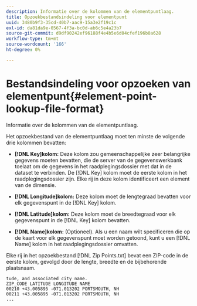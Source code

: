 ```yaml
---
description: Informatie over de kolommen van de elementpuntlaag.
title: Opzoekbestandsindeling voor elementpunt
uuid: 3480b9f3-35cd-40b7-aac9-15a3e2f19c1c
exl-id: da81da9e-0567-4f3a-bc0d-ab6c5e4a23b7
source-git-commit: d9df90242ef96188f4e4b5e6d04cfef196b0a628
workflow-type: tm+mt
source-wordcount: '166'
ht-degree: 0%

---
```


# Bestandsindeling voor opzoeken van elementpunt{#element-point-lookup-file-format}

Informatie over de kolommen van de elementpuntlaag.

Het opzoekbestand van de elementpuntlaag moet ten minste de volgende drie kolommen bevatten:

* **[!DNL Key]kolom:** Deze kolom zou gemeenschappelijke zeer belangrijke gegevens moeten bevatten, die de server van de gegevenswerkbank toelaat om de gegevens in het raadplegingsdossier met dat in de dataset te verbinden. De [!DNL Key] kolom moet de eerste kolom in het raadplegingsdossier zijn. Elke rij in deze kolom identificeert een element van de dimensie.

* **[!DNL Longitude]kolom:** Deze kolom moet de lengtegraad bevatten voor elk gegevenspunt in de  [!DNL Key] kolom.

* **[!DNL Latitude]kolom:** Deze kolom moet de breedtegraad voor elk gegevenspunt in de  [!DNL Key] kolom bevatten.

* **[!DNL Name]kolom:** (Optioneel). Als u een naam wilt specificeren die op de kaart voor elk gegevenspunt moet worden getoond, kunt u een [!DNL Name] kolom in het raadplegingsdossier omvatten.

Elke rij in het opzoekbestand [!DNL Zip Points.txt] bevat een ZIP-code in de eerste kolom, gevolgd door de lengte, breedte en de bijbehorende plaatsnaam.

```
tude, and associated city name.
ZIP_CODE LATITUDE LONGITUDE NAME
00210 +43.005895 -071.013202 PORTSMOUTH, NH
00211 +43.005895 -071.013202 PORTSMOUTH, NH
...
```

